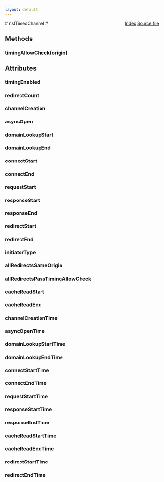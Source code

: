 ```yaml
---
layout: default
---
```

<div class='links' style='float:right'><a href="../index.html">Index</a>
<a href="http://dxr.mozilla.org/mozilla-central/source/netwerk/base/public/nsITimedChannel.idl">Source file</a>
</div>
# nsITimedChannel #

## Methods ##

### timingAllowCheck(origin) ###

## Attributes ##

### timingEnabled ###

### redirectCount ###

### channelCreation ###

### asyncOpen ###

### domainLookupStart ###

### domainLookupEnd ###

### connectStart ###

### connectEnd ###

### requestStart ###

### responseStart ###

### responseEnd ###

### redirectStart ###

### redirectEnd ###

### initiatorType ###

### allRedirectsSameOrigin ###

### allRedirectsPassTimingAllowCheck ###

### cacheReadStart ###

### cacheReadEnd ###

### channelCreationTime ###

### asyncOpenTime ###

### domainLookupStartTime ###

### domainLookupEndTime ###

### connectStartTime ###

### connectEndTime ###

### requestStartTime ###

### responseStartTime ###

### responseEndTime ###

### cacheReadStartTime ###

### cacheReadEndTime ###

### redirectStartTime ###

### redirectEndTime ###
